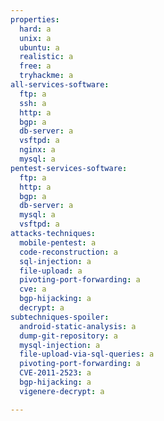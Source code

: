 ```yaml
---
properties:
  hard: a
  unix: a
  ubuntu: a
  realistic: a
  free: a
  tryhackme: a
all-services-software:
  ftp: a
  ssh: a
  http: a
  bgp: a
  db-server: a
  vsftpd: a
  nginx: a
  mysql: a
pentest-services-software:
  ftp: a
  http: a
  bgp: a
  db-server: a
  mysql: a
  vsftpd: a
attacks-techniques:
  mobile-pentest: a
  code-reconstruction: a
  sql-injection: a
  file-upload: a
  pivoting-port-forwarding: a
  cve: a
  bgp-hijacking: a
  decrypt: a
subtechniques-spoiler:
  android-static-analysis: a
  dump-git-repository: a
  mysql-injection: a
  file-upload-via-sql-queries: a
  pivoting-port-forwarding: a
  CVE-2011-2523: a
  bgp-hijacking: a
  vigenere-decrypt: a

---
```

